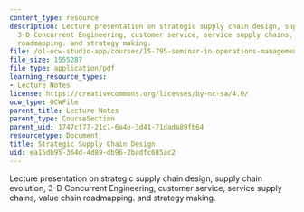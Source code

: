 ```yaml
---
content_type: resource
description: Lecture presentation on strategic supply chain design, supply chain evolution,
  3-D Concurrent Engineering, customer service, service supply chains, value chain
  roadmapping. and strategy making.
file: /ol-ocw-studio-app/courses/15-795-seminar-in-operations-management-fall-2002/ea15db95364d4d89db962badfc685ac2_stratsupply_chain_mit_fine_021102_lect_2.pdf
file_size: 1555287
file_type: application/pdf
learning_resource_types:
- Lecture Notes
license: https://creativecommons.org/licenses/by-nc-sa/4.0/
ocw_type: OCWFile
parent_title: Lecture Notes
parent_type: CourseSection
parent_uid: 1747cf77-21c1-6a4e-3d41-71dada89fb64
resourcetype: Document
title: Strategic Supply Chain Design
uid: ea15db95-364d-4d89-db96-2badfc685ac2
---
```

Lecture presentation on strategic supply chain design, supply chain evolution, 3-D Concurrent Engineering, customer service, service supply chains, value chain roadmapping. and strategy making.